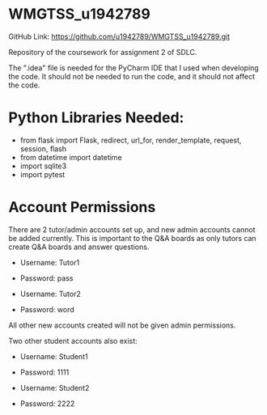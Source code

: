 # WMGTSS_u1942789

GitHub Link: https://github.com/u1942789/WMGTSS_u1942789.git

Repository of the coursework for assignment 2 of SDLC.

The ".idea" file is needed for the PyCharm IDE that I used when developing the code.
It should not be needed to run the code, and it should not affect the code.

# Python Libraries Needed:
- from flask import Flask, redirect, url_for, render_template, request, session, flash
- from datetime import datetime
- import sqlite3
- import pytest

# Account Permissions
There are 2 tutor/admin accounts set up, and new admin accounts cannot be added currently.
This is important to the Q&A boards as only tutors can create Q&A boards and answer questions.

- Username: Tutor1
- Password: pass


- Username: Tutor2
- Password: word

All other new accounts created will not be given admin permissions.

Two other student accounts also exist:

- Username: Student1
- Password: 1111

- Username: Student2
- Password: 2222
